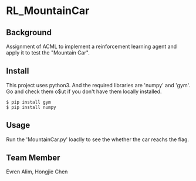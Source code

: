 # RL_MountainCar

## Background
Assignment of ACML to implement a reinforcement learning agent and apply it to test the "Mountain Car".

## Install
This project uses python3. And the required libraries are 'numpy' and 'gym'. Go and check them o$ut if you don't have them locally installed.
```
$ pip install gym
$ pip install numpy
```
## Usage
Run the 'MountainCar.py' loaclly to see the whether the car reachs the flag.

## Team Member
Evren Alim, 
Hongjie Chen

